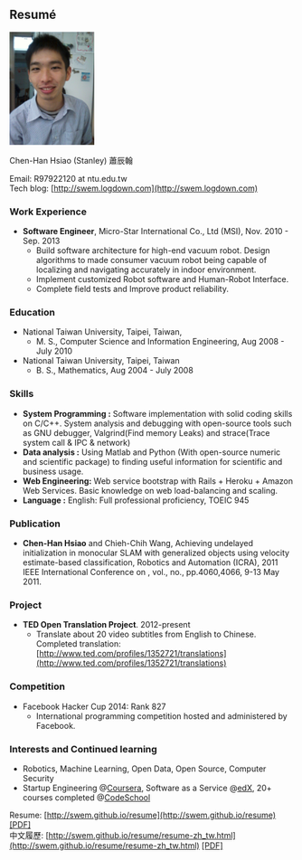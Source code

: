 ## Resumé


<img src="photo.jpg" alt="photo" style="width: 150px;"/>

Chen-Han Hsiao (Stanley) 蕭辰翰

Email: R97922120 at ntu.edu.tw  
Tech blog: [http://swem.logdown.com](http://swem.logdown.com)

### Work Experience

*   **Software Engineer**, Micro-Star International Co., Ltd (MSI),
    Nov. 2010 - Sep. 2013
    - Build software architecture for high-end vacuum robot. Design algorithms to made consumer vacuum robot being capable of localizing and navigating accurately in indoor environment.
    - Implement customized Robot software and Human-Robot Interface.
    - Complete field tests and Improve product reliability.

### Education

*   National Taiwan University, Taipei, Taiwan, 
    * M. S., Computer Science and Information Engineering, Aug 2008 - July 2010
*   National Taiwan University, Taipei, Taiwan
    * B. S., Mathematics, Aug 2004 - July 2008

### Skills

*   **System Programming :** Software implementation with solid coding skills on C/C++. System analysis and debugging with open-source tools such as GNU debugger, Valgrind(Find memory Leaks) and strace(Trace system call & IPC & network)
*   **Data analysis :** Using Matlab and Python (With open-source numeric and scientific package) to finding useful information for scientific and business usage.
*   **Web Engineering:** Web service bootstrap with Rails + Heroku + Amazon Web Services. Basic knowledge on web load-balancing and scaling.
*   **Language :** English: Full professional proficiency, TOEIC 945

### Publication

*   **Chen-Han Hsiao** and Chieh-Chih Wang, Achieving undelayed initialization in monocular SLAM with generalized objects using velocity estimate-based classification, Robotics and Automation (ICRA), 2011 IEEE International Conference on , vol., no., pp.4060,4066, 9-13 May 2011.

### Project

*   **TED Open Translation Project**. 2012-present
    -  Translate about 20 video subtitles from English to Chinese. Completed translation: [http://www.ted.com/profiles/1352721/translations](http://www.ted.com/profiles/1352721/translations)

### Competition

*   Facebook Hacker Cup 2014: Rank 827
    - International programming competition hosted and administered by Facebook.

### Interests and Continued learning

*   Robotics, Machine Learning, Open Data, Open Source, Computer Security
*   Startup Engineering @[Coursera](https://www.coursera.org/), Software as a Service @[edX](https://www.edx.org/), 20+ courses completed @[CodeSchool](https://www.codeschool.com/users/swem)

Resume: [http://swem.github.io/resume](http://swem.github.io/resume) [[PDF]](https://raw.github.com/swem/resume/master/resume.pdf)  
中文履歷: [http://swem.github.io/resume/resume-zh_tw.html](http://swem.github.io/resume/resume-zh_tw.html) [[PDF]](https://raw.github.com/swem/resume/master/resume-zh_tw.pdf)
